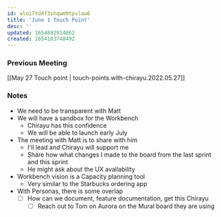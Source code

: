 ```yaml
---
id: aloi7td4f3shqwm9tpvlaw6
title: 'June 1 Touch Point'
desc: ''
updated: 1654882914862
created: 1654103748492
---
```


### Previous Meeting

[[May 27 Touch point | touch-points.with-chirayu.2022.05.27]]

### Notes

- We need to be transparent with Matt
- We will have a sandbox for the Workbench
  - Chirayu has this confidence
  - We will be able to launch early July
- The meeting with Matt is to share with him
  - I'll lead and Chirayu will support me
  - Share how what changes I made to the board from the last sprint and this sprint
  - He might ask about the UX availability
- Workbench vision is a Capacity planning tool
  - Very similar to the Starbucks ordering app
- With Personas, there is some overlap
  - [ ] How can we document, feature documentation, get this Chirayu
    - [ ] Reach out to Tom on Aurora on the Mural board they are using